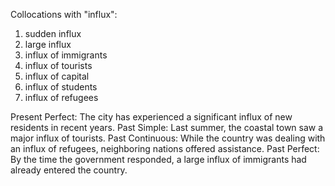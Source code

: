 Collocations with "influx":

1. sudden influx
2. large influx
3. influx of immigrants
4. influx of tourists
5. influx of capital
6. influx of students
7. influx of refugees

Present Perfect: The city has experienced a significant influx of new residents in recent years.
Past Simple: Last summer, the coastal town saw a major influx of tourists.
Past Continuous: While the country was dealing with an influx of refugees, neighboring nations offered assistance.
Past Perfect: By the time the government responded, a large influx of immigrants had already entered the country.